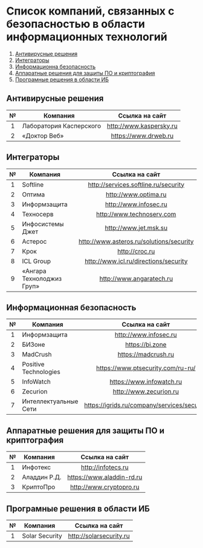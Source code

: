 # Список компаний, связанных с безопасностью в области информационных технологий

1. [Антивирусные решения](#Антивирусные-решения)
2. [Интеграторы](#Интеграторы)
3. [Информационна безопасность](#Информационная-безопасность)
4. [Аппаратные решения для защиты ПО и криптография](#Аппаратные-решения-для-защиты-ПО-и-криптография)
5. [Програмные решения в области ИБ](#Програмные-решения-в-области-ИБ)



## Антивирусные решения

|    №  | Компания                      |   Ссылка на сайт                          |
|:-----:| ----------------------------- |:-----------------------------------------:|
|    1  | Лаборатория Касперского       | http://www.kaspersky.ru                   |
|    2  | «Доктор Веб»                  | https://www.drweb.ru                      |

## Интеграторы

|    №  | Компания                      |   Ссылка на сайт                          |
|:-----:| ----------------------------- |:-----------------------------------------:|
|    1  | Softline                      | http://services.softline.ru/security      |
|    2  | Оптима                        | http://www.optima.ru                      |
|    3  | Информзащита                  | http://www.infosec.ru                     |
|    4  | Техносерв                     | http://www.technoserv.com                 |
|    5  | Инфосистемы Джет              | http://www.jet.msk.su                     |
|    6  | Астерос                       | http://www.asteros.ru/solutions/security  |
|    7  | Крок                          | http://croc.ru                            |
|    8  | ICL Group                     | http://www.icl.ru/directions/security     |
|    9  | «Ангара Технолоджиз Груп»     | http://www.angaratech.ru                  |

## Информационная безопасность

|    №  | Компания                      |   Ссылка на сайт                            |
|:-----:| ----------------------------- |:-------------------------------------------:|
|    1  | Информзащита                  | http://www.infosec.ru                       |
|    2  | БИЗоне                        | https://bi.zone                             |
|    3  | MadCrush                      | https://madcrush.ru                         |
|    4  | Positive Technologies         | https://www.ptsecurity.com/ru-ru/           |
|    5  | InfoWatch                     | https://www.infowatch.ru                    |
|    6  | Zecurion                      | http://www.zecurion.ru                      |
|    7  | Интеллектуальные Сети         | https://igrids.ru/company/services/security |

## Аппаратные решения для защиты ПО и криптография

|    №  | Компания                      |   Ссылка на сайт                          |
|:-----:| ----------------------------- |:-----------------------------------------:|
|    1  | Инфотекс                      | http://infotecs.ru                        |
|    2  | Аладдин Р.Д.                  | https://www.aladdin-rd.ru                 |
|    3  | КриптоПро                     | http://www.cryptopro.ru                   |

## Програмные решения в области ИБ

|    №  | Компания                      |   Ссылка на сайт                          |
|:-----:| ----------------------------- |:-----------------------------------------:|
|   1   | Solar Security                | http://solarsecurity.ru                   |
